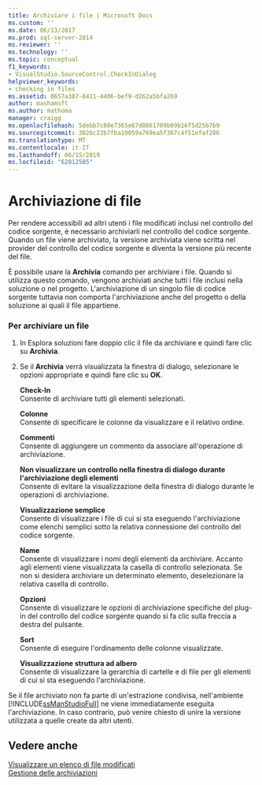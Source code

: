 ```yaml
---
title: Archiviare i file | Microsoft Docs
ms.custom: ''
ms.date: 06/13/2017
ms.prod: sql-server-2014
ms.reviewer: ''
ms.technology: ''
ms.topic: conceptual
f1_keywords:
- VisualStudio.SourceControl.CheckInDialog
helpviewer_keywords:
- checking in files
ms.assetid: 0657a387-8411-4406-bef9-d262a5bfa269
author: mashamsft
ms.author: mathoma
manager: craigg
ms.openlocfilehash: 5debb7c80e7365e67d8661709b09b16f5d25b7b9
ms.sourcegitcommit: 3026c22b7fba19059a769ea5f367c4f51efaf286
ms.translationtype: MT
ms.contentlocale: it-IT
ms.lasthandoff: 06/15/2019
ms.locfileid: "62812585"
---
```

# <a name="check-in-files"></a>Archiviazione di file
  Per rendere accessibili ad altri utenti i file modificati inclusi nel controllo del codice sorgente, è necessario archiviarli nel controllo del codice sorgente. Quando un file viene archiviato, la versione archiviata viene scritta nel provider del controllo del codice sorgente e diventa la versione più recente del file.  
  
 È possibile usare la **Archivia** comando per archiviare i file. Quando si utilizza questo comando, vengono archiviati anche tutti i file inclusi nella soluzione o nel progetto. L'archiviazione di un singolo file di codice sorgente tuttavia non comporta l'archiviazione anche del progetto o della soluzione ai quali il file appartiene.  
  
### <a name="to-check-in-a-file"></a>Per archiviare un file  
  
1.  In Esplora soluzioni fare doppio clic il file da archiviare e quindi fare clic su **Archivia**.  
  
2.  Se il **Archivia** verrà visualizzata la finestra di dialogo, selezionare le opzioni appropriate e quindi fare clic su **OK**.  
  
     **Check-In**  
     Consente di archiviare tutti gli elementi selezionati.  
  
     **Colonne**  
     Consente di specificare le colonne da visualizzare e il relativo ordine.  
  
     **Commenti**  
     Consente di aggiungere un commento da associare all'operazione di archiviazione.  
  
     **Non visualizzare un controllo nella finestra di dialogo durante l'archiviazione degli elementi**  
     Consente di evitare la visualizzazione della finestra di dialogo durante le operazioni di archiviazione.  
  
     **Visualizzazione semplice**  
     Consente di visualizzare i file di cui si sta eseguendo l'archiviazione come elenchi semplici sotto la relativa connessione del controllo del codice sorgente.  
  
     **Name**  
     Consente di visualizzare i nomi degli elementi da archiviare. Accanto agli elementi viene visualizzata la casella di controllo selezionata. Se non si desidera archiviare un determinato elemento, deselezionare la relativa casella di controllo.  
  
     **Opzioni**  
     Consente di visualizzare le opzioni di archiviazione specifiche del plug-in del controllo del codice sorgente quando si fa clic sulla freccia a destra del pulsante.  
  
     **Sort**  
     Consente di eseguire l'ordinamento delle colonne visualizzate.  
  
     **Visualizzazione struttura ad albero**  
     Consente di visualizzare la gerarchia di cartelle e di file per gli elementi di cui si sta eseguendo l'archiviazione.  
  
 Se il file archiviato non fa parte di un'estrazione condivisa, nell'ambiente [!INCLUDE[ssManStudioFull](../includes/ssmanstudiofull-md.md)] ne viene immediatamente eseguita l'archiviazione. In caso contrario, può venire chiesto di unire la versione utilizzata a quelle create da altri utenti.  
  
## <a name="see-also"></a>Vedere anche  
 [Visualizzare un elenco di file modificati](../../2014/database-engine/view-a-list-of-modified-files.md)   
 [Gestione delle archiviazioni](../../2014/database-engine/manage-checkins.md)  
  
  
